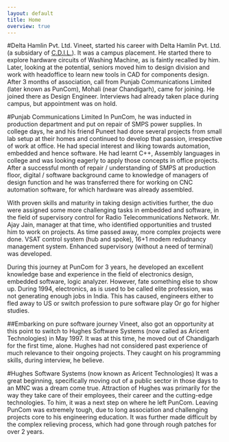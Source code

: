 ```yaml
---
layout: default
title: Home
overview: true
---
```

#Delta Hamlin Pvt. Ltd. 
Vineet, started his career with Delta Hamlin Pvt. Ltd. (a subsidary of <a href="http://www.cdil.com/">C.D.I.L.</a>). It was a campus placement. He started there to explore hardware circuits of Washing Machine, as is faintly recalled by him. Later, looking at the potential, seniors moved him to design division and work with headoffice to learn new tools in CAD for components design. After 3 months of association, call from Punjab Communications Limited (later known as PunCom), Mohali (near Chandigarh), came for joining. He joined there as Design Engineer. Interviews had already taken place during campus, but appointment was on hold.

#Punjab Communications Limited
In PunCom, he was inducted in production department and put on repair of SMPS power supplies. In college days, he and his friend Puneet had done several projects from small lab setup at their homes and continued to develop that passion, irrespective of work at office. He had special interest and liking towards automation, embedded and hence software. He had learnt C++, Assembly languages in college and was looking eagerly to apply those concepts in office projects. After a successful month of repair / understanding of SMPS at production floor, digital / software background came to knowledge of managers of design function and he was transferred there for working on CNC automation software, for which hardware was already assembled.

With proven skills and maturity in taking design activities further, the duo were assigned some more challenging tasks in embedded and software, in the field of supervisory control for Radio Telecommunications Network. Mr. Ajay Jain, manager at that time, who identified opportunities and trusted him to work on projects. As time passed away, more complex projects were done. VSAT control system (hub and spoke), 16+1 modem redudnancy management system. Enhanced supervisory (without a need of terminal) was developed.

During this journey at PunCom for 3 years, he developed an excellent knowledge base and experience in the field of electronics design, embedded software, logic analyzer. However, fate something else to show up. During 1994, electronics, as is used to be called elite profession, was not generating enough jobs in India. This has caused, engineers either to fled away to US or switch profession to pure software play Or go for higher studies. 

##Embarking on pure software journey
Vineet, also got an opportunity at this point to switch to Hughes Software Systems (now called as Aricent Technologies) in May 1997. It was at this time, he moved out of Chandigarh for the first time, alone. Hughes had not considered past experience of much relevance to their ongoing projects. They caught on his programming skills, during interview, he believe.

#Hughes Software Systems (now known as Aricent Technologies)
It was a great beginning, specifically moving out of a public sector in those days to an MNC was a dream come true. Attraction of Hughes was primarily for the way they take care of their employees, their career and the cutting-edge technologies. To him, it was a next step on where he left PunCom. Leaving PunCom was extremely tough, due to long association and challenging projects core to his engineering education. It was further made difficult by the complex relieving process, which had gone through rough patches for over 2 years.